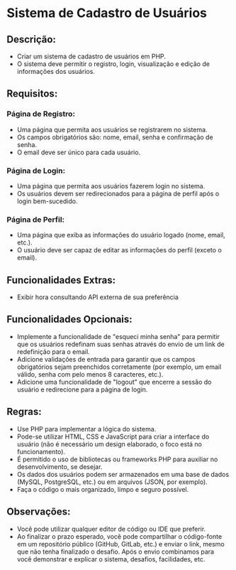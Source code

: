 # Sistema de Cadastro de Usuários

## Descrição:
- Criar um sistema de cadastro de usuários em PHP. 
- O sistema deve permitir o registro, login, visualização e edição de informações dos usuários.

## Requisitos:

### Página de Registro:

- Uma página que permita aos usuários se registrarem no sistema.
- Os campos obrigatórios são: nome, email, senha e confirmação de senha.
- O email deve ser único para cada usuário.

### Página de Login:

- Uma página que permita aos usuários fazerem login no sistema.
- Os usuários devem ser redirecionados para a página de perfil após o login bem-sucedido.

### Página de Perfil:

- Uma página que exiba as informações do usuário logado (nome, email, etc.).
- O usuário deve ser capaz de editar as informações do perfil (exceto o email).

## Funcionalidades Extras: 
- Exibir hora consultando API externa de sua preferência


## Funcionalidades Opcionais:
- Implemente a funcionalidade de "esqueci minha senha" para permitir que os usuários redefinam suas senhas através do envio de um link de redefinição para o email.
- Adicione validações de entrada para garantir que os campos obrigatórios sejam preenchidos corretamente (por exemplo, um email válido, senha com pelo menos 8 caracteres, etc.).
- Adicione uma funcionalidade de "logout" que encerre a sessão do usuário e redirecione para a página de login.

## Regras:

- Use PHP para implementar a lógica do sistema.
- Pode-se utilizar HTML, CSS e JavaScript para criar a interface do usuário (não é necessário um design elaborado, o foco está no funcionamento).
- É permitido o uso de bibliotecas ou frameworks PHP para auxiliar no desenvolvimento, se desejar.
- Os dados dos usuários podem ser armazenados em uma base de dados (MySQL, PostgreSQL, etc.) ou em arquivos (JSON, por exemplo).
- Faça o código o mais organizado, limpo e seguro possível.

## Observações:

- Você pode utilizar qualquer editor de código ou IDE que preferir.
- Ao finalizar o prazo esperado, você pode compartilhar o código-fonte em um repositório público (GitHub, GitLab, etc.) e enviar o link, mesmo que não tenha finalizado o desafio. Após o envio combinamos para você demonstrar e explicar o sistema, desafios, facilidades, etc.

